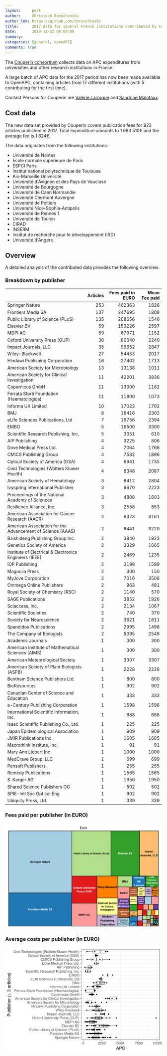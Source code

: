 ```yaml
---
layout:     post
author:     Christoph Broschinski
author_lnk: https://github.com/cbroschinski
title:      2017 data for several French institutions contributed by Couperin.org
date:       2018-11-22 08:00:00
summary:    
categories: [general, openAPC]
comments: true
---
```





The [Couperin consortium](https://couperin.org) collects data on APC expenditures from universities and other research institutions in France. 

A large batch of APC data for the 2017 period has now been made available to OpenAPC, containing articles from 17 different institutions (with 5 contributing for the first time).

Contact Persons for Couperin are [Valerie Larroque](mailto:valerie.larroque@couperin.org) and [Sandrine Malotaux](mailto:sandrine.malotaux@inp-toulouse.fr).

## Cost data



The new data set provided by Couperin covers publication fees for 923 articles published in 2017. Total expenditure amounts to 1 683 510€ and the average fee is 1 824€.

The data originates from the following institutions:

- Université de Nantes
- Ecole normale supérieure de Paris
- ESPCI Paris
- Institut national polytechnique de Toulouse
- Aix-Marseille Université
- Université d'Avignon et des Pays de Vaucluse
- Université de Bourgogne
- Université de Caen Normandie
- Université Clermont Auvergne
- Université de Poitiers
- Université Nice-Sophia-Antipolis
- Université de Rennes 1
- Université de Toulon
- CIRAD
- INSERM
- Institut de recherche pour le développement (IRD)
- Université d'Angers


## Overview

A detailed analysis of the contributed data provides the following overview:

### Breakdown by publisher


|                                                           | Articles| Fees paid in EURO| Mean Fee paid|
|:----------------------------------------------------------|--------:|-----------------:|-------------:|
|Springer Nature                                            |      253|            462363|          1828|
|Frontiers Media SA                                         |      137|            247695|          1808|
|Public Library of Science (PLoS)                           |      135|            208656|          1546|
|Elsevier BV                                                |       59|            153226|          2597|
|MDPI AG                                                    |       59|             67971|          1152|
|Oxford University Press (OUP)                              |       36|             80640|          2240|
|Impact Journals, LLC                                       |       35|             99652|          2847|
|Wiley-Blackwell                                            |       27|             54453|          2017|
|Hindawi Publishing Corporation                             |       16|             27402|          1713|
|American Society for Microbiology                          |       13|             13138|          1011|
|American Society for Clinical Investigation                |       11|             42201|          3836|
|Copernicus GmbH                                            |       11|             13000|          1182|
|Ferrata Storti Foundation (Haematologica)                  |       11|             11800|          1073|
|Informa UK Limited                                         |       10|             17023|          1702|
|BMJ                                                        |        8|             18416|          2302|
|eLife Sciences Publications, Ltd                           |        7|             16756|          2394|
|EMBO                                                       |        5|             16500|          3300|
|Scientific Research Publishing, Inc,                       |        5|              3051|           610|
|AIP Publishing                                             |        4|              3225|           806|
|Dove Medical Press Ltd.                                    |        4|              7064|          1766|
|OMICS Publishing Group                                     |        4|              7582|          1896|
|Optical Society of America (OSA)                           |        4|              6941|          1735|
|Ovid Technologies (Wolters Kluwer Health)                  |        4|              8348|          2087|
|American Society of Hematology                             |        3|              8412|          2804|
|Ivyspring International Publisher                          |        3|              6670|          2223|
|Proceedings of the National Academy of Sciences            |        3|              4808|          1603|
|Resilience Alliance, Inc.                                  |        3|              2558|           853|
|American Association for Cancer Research (AACR)            |        2|              6323|          3161|
|American Association for the Advancement of Science (AAAS) |        2|              6441|          3220|
|Baishideng Publishing Group Inc.                           |        2|              3846|          1923|
|Genetics Society of America                                |        2|              3329|          1665|
|Institute of Electrical & Electronics Engineers (IEEE)     |        2|              2469|          1235|
|IOP Publishing                                             |        2|              3198|          1599|
|Magnolia Press                                             |        2|               300|           150|
|MyJove Corporation                                         |        2|              7016|          3508|
|Ommega Online Publishers                                   |        2|               963|           481|
|Royal Society of Chemistry (RSC)                           |        2|              1140|           570|
|SAGE Publications                                          |        2|              3852|          1926|
|Sciaccess, Inc.                                            |        2|              2134|          1067|
|Scientific Societies                                       |        2|               740|           370|
|Society for Neuroscience                                   |        2|              3621|          1811|
|Spandidos Publications                                     |        2|              2995|          1498|
|The Company of Biologists                                  |        2|              5095|          2548|
|Academic Journals                                          |        1|               300|           300|
|American Institute of Mathematical Sciences (AIMS)         |        1|               300|           300|
|American Meteorological Society                            |        1|              3307|          3307|
|American Society of Plant Biologists (ASPB)                |        1|              2228|          2228|
|Bentham Science Publishers Ltd.                            |        1|               800|           800|
|BioResources                                               |        1|               902|           902|
|Canadian Center of Science and Education                   |        1|               333|           333|
|e-Century Publishing Corporation                           |        1|              1598|          1598|
|International Scientific Information, Inc.                 |        1|               688|           688|
|Isaac Scientific Publishing Co., Ltd.                      |        1|               225|           225|
|Japan Epidemiological Association                          |        1|               909|           909|
|JMIR Publications Inc.                                     |        1|              1605|          1605|
|Macrothink Institute, Inc.                                 |        1|                91|            91|
|Mary Ann Liebert Inc                                       |        1|              1000|          1000|
|MedCrave Group, LLC                                        |        1|               699|           699|
|Pensoft Publishers                                         |        1|               255|           255|
|Remedy Publications                                        |        1|              1565|          1565|
|S. Karger AG                                               |        1|              1950|          1950|
|Shared Science Publishers OG                               |        1|               502|           502|
|SPIE-Intl Soc Optical Eng                                  |        1|               902|           902|
|Ubiquity Press, Ltd.                                       |        1|               339|           339|

### Fees paid per publisher (in EURO)

![plot of chunk tree_couperin_2018_11_22_full](/figure/tree_couperin_2018_11_22_full-1.png)

###  Average costs per publisher (in EURO)

![plot of chunk box_couperin_2018_11_22_publisher_full](/figure/box_couperin_2018_11_22_publisher_full-1.png)

